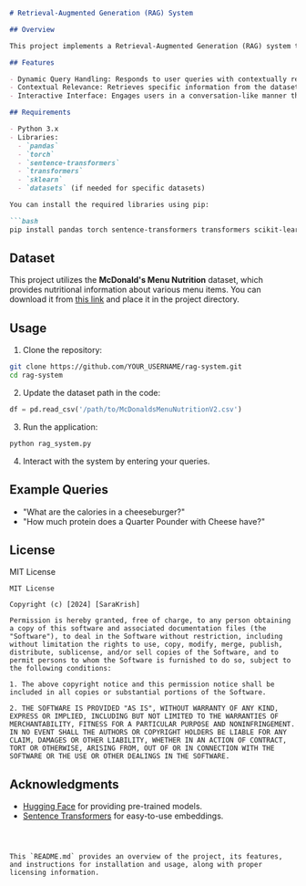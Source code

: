  
```markdown
# Retrieval-Augmented Generation (RAG) System

## Overview

This project implements a Retrieval-Augmented Generation (RAG) system that combines information retrieval and generative modeling to answer user queries based on a nutritional dataset. The system uses Sentence Transformers for embedding retrieval and T5 for generating coherent responses.

## Features

- Dynamic Query Handling: Responds to user queries with contextually relevant answers.
- Contextual Relevance: Retrieves specific information from the dataset to enhance response accuracy.
- Interactive Interface: Engages users in a conversation-like manner through an interactive loop.

## Requirements

- Python 3.x
- Libraries:
  - `pandas`
  - `torch`
  - `sentence-transformers`
  - `transformers`
  - `sklearn`
  - `datasets` (if needed for specific datasets)

You can install the required libraries using pip:

```bash
pip install pandas torch sentence-transformers transformers scikit-learn datasets
```

## Dataset

This project utilizes the **McDonald's Menu Nutrition** dataset, which provides nutritional information about various menu items. You can download it from [this link](https://www.kaggle.com/datasets/joebeachcapital/mcdonalds-nutrition/data) and place it in the project directory.

## Usage

1. Clone the repository:

```bash
git clone https://github.com/YOUR_USERNAME/rag-system.git
cd rag-system
```

2. Update the dataset path in the code:

```python
df = pd.read_csv('/path/to/McDonaldsMenuNutritionV2.csv')
```

3. Run the application:

```bash
python rag_system.py
```

4. Interact with the system by entering your queries.

## Example Queries

- "What are the calories in a cheeseburger?"
- "How much protein does a Quarter Pounder with Cheese have?"

## License

MIT License

```
MIT License

Copyright (c) [2024] [SaraKrish]

Permission is hereby granted, free of charge, to any person obtaining a copy of this software and associated documentation files (the "Software"), to deal in the Software without restriction, including without limitation the rights to use, copy, modify, merge, publish, distribute, sublicense, and/or sell copies of the Software, and to permit persons to whom the Software is furnished to do so, subject to the following conditions:

1. The above copyright notice and this permission notice shall be included in all copies or substantial portions of the Software.

2. THE SOFTWARE IS PROVIDED "AS IS", WITHOUT WARRANTY OF ANY KIND, EXPRESS OR IMPLIED, INCLUDING BUT NOT LIMITED TO THE WARRANTIES OF MERCHANTABILITY, FITNESS FOR A PARTICULAR PURPOSE AND NONINFRINGEMENT. IN NO EVENT SHALL THE AUTHORS OR COPYRIGHT HOLDERS BE LIABLE FOR ANY CLAIM, DAMAGES OR OTHER LIABILITY, WHETHER IN AN ACTION OF CONTRACT, TORT OR OTHERWISE, ARISING FROM, OUT OF OR IN CONNECTION WITH THE SOFTWARE OR THE USE OR OTHER DEALINGS IN THE SOFTWARE.
```

## Acknowledgments

- [Hugging Face](https://huggingface.co/) for providing pre-trained models.
- [Sentence Transformers](https://www.sbert.net/) for easy-to-use embeddings.

```

 

This `README.md` provides an overview of the project, its features, and instructions for installation and usage, along with proper licensing information.
